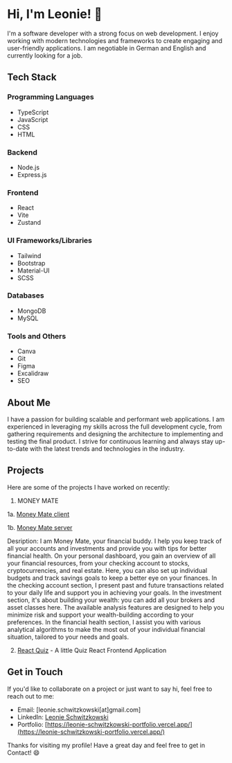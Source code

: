 # Hi, I'm Leonie! 👋

I'm a software developer with a strong focus on web development. I enjoy working with modern technologies and frameworks to create engaging and user-friendly applications.
I am negotiable in German and English and currently looking for a job.

## Tech Stack

### Programming Languages
- TypeScript
- JavaScript
- CSS
- HTML

### Backend
- Node.js
- Express.js

### Frontend
- React
- Vite
- Zustand

### UI Frameworks/Libraries
- Tailwind
- Bootstrap
- Material-UI
- SCSS

### Databases
- MongoDB
- MySQL

### Tools and Others
- Canva
- Git
- Figma
- Excalidraw
- SEO

## About Me

I have a passion for building scalable and performant web applications. I am experienced in leveraging my skills across the full development cycle, from gathering requirements and designing the architecture to implementing and testing the final product. I strive for continuous learning and always stay up-to-date with the latest trends and technologies in the industry.

## Projects

Here are some of the projects I have worked on recently:

1. MONEY MATE

1a. [Money Mate client](https://github.com/Money-Mate/client)

1b. [Money Mate server](https://github.com/Money-Mate/server)
    
Desription:
I am Money Mate, your financial buddy.
I help you keep track of all your accounts and investments and provide you with tips for better financial health.
On your personal dashboard, you gain an overview of all your financial resources, from your checking account to stocks, cryptocurrencies, and real estate. Here, you can also set up individual budgets and track savings goals to keep a better eye on your finances.
In the checking account section, I present past and future transactions related to your daily life and support you in achieving your goals.
In the investment section, it's about building your wealth: you can add all your brokers and asset classes here. The available analysis features are designed to help you minimize risk and support your wealth-building according to your preferences.
In the financial health section, I assist you with various analytical algorithms to make the most out of your individual financial situation, tailored to your needs and goals.

2. [React Quiz](https://github.com/coding-mew/finalReactApp_quiz) - A little Quiz React Frontend Application


## Get in Touch

If you'd like to collaborate on a project or just want to say hi, feel free to reach out to me:

- Email: [leonie.schwitzkowski[at]gmail.com]
- LinkedIn: [Leonie Schwitzkowski](https://www.linkedin.com/in/leonie-schwitzkowski-4b761a261/)
- Portfolio: [https://leonie-schwitzkowski-portfolio.vercel.app/](https://leonie-schwitzkowski-portfolio.vercel.app/)

Thanks for visiting my profile! Have a great day and feel free to get in Contact! 😄
